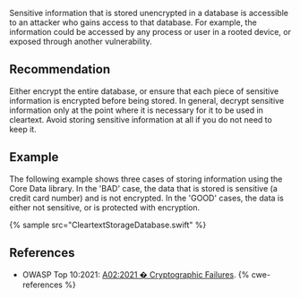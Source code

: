 Sensitive information that is stored unencrypted in a database is accessible to an attacker who gains access to that database. For example, the information could be accessed by any process or user in a rooted device, or exposed through another vulnerability.


## Recommendation
Either encrypt the entire database, or ensure that each piece of sensitive information is encrypted before being stored. In general, decrypt sensitive information only at the point where it is necessary for it to be used in cleartext. Avoid storing sensitive information at all if you do not need to keep it.


## Example
The following example shows three cases of storing information using the Core Data library. In the 'BAD' case, the data that is stored is sensitive (a credit card number) and is not encrypted. In the 'GOOD' cases, the data is either not sensitive, or is protected with encryption.

{% sample src="CleartextStorageDatabase.swift" %}

## References
* OWASP Top 10:2021: [A02:2021 � Cryptographic Failures](https://owasp.org/Top10/A02_2021-Cryptographic_Failures/).
{% cwe-references %}
